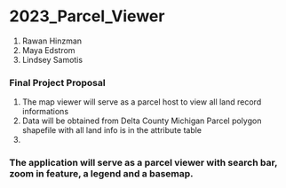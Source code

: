 # 2023_Parcel_Viewer
 1. Rawan Hinzman
 2. Maya Edstrom
 3. Lindsey Samotis


### Final Project Proposal
1. The map viewer will serve as a parcel host to view all land record informations
2. Data will be obtained from Delta County Michigan
    Parcel polygon shapefile with all land info is in the attribute table
3. 
### The application will serve as a parcel viewer with search bar, zoom in feature, a legend and a basemap. 

